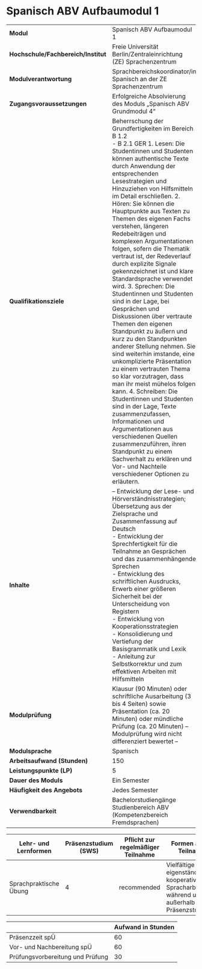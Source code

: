 # Spanisch ABV Aufbaumodul 1
|                                    |   |
|------------------------------------|---|
|**Modul**                           | Spanisch ABV Aufbaumodul 1 |
|**Hochschule/Fachbereich/Institut** | Freie Universität Berlin/Zentraleinrichtung (ZE) Sprachenzentrum |
|**Modulverantwortung**              | Sprachbereichskoordinator/in Spanisch an der ZE Sprachenzentrum |
|**Zugangsvoraussetzungen**          | Erfolgreiche Absolvierung des Moduls „Spanisch ABV Grundmodul 4“ |
|**Qualifikationsziele**             | Beherrschung der Grundfertigkeiten im Bereich B 1.2<br>- B 2.1 GER 1. Lesen: Die Studentinnen und Studenten können authentische Texte durch Anwendung der entsprechenden Lesestrategien und Hinzuziehen von Hilfsmitteln im Detail erschließen. 2. Hören: Sie können die Hauptpunkte aus Texten zu Themen des eigenen Fachs verstehen, längeren Redebeiträgen und komplexen Argumentationen folgen, sofern die Thematik vertraut ist, der Redeverlauf durch explizite Signale gekennzeichnet ist und klare Standardsprache verwendet wird. 3. Sprechen: Die Studentinnen und Studenten sind in der Lage, bei Gesprächen und Diskussionen über vertraute Themen den eigenen Standpunkt zu äußern und kurz zu den Standpunkten anderer Stellung nehmen. Sie sind weiterhin imstande, eine unkomplizierte Präsentation zu einem vertrauten Thema so klar vorzutragen, dass man ihr meist mühelos folgen kann. 4. Schreiben: Die Studentinnen und Studenten sind in der Lage, Texte zusammenzufassen, Informationen und Argumentationen aus verschiedenen Quellen zusammenzuführen, ihren Standpunkt zu einem Sachverhalt zu erklären und Vor- und Nachteile verschiedener Optionen zu erläutern. |
|**Inhalte**                         | – Entwicklung der Lese- und Hörverständnisstrategien; Übersetzung aus der Zielsprache und Zusammenfassung auf Deutsch<br>- Entwicklung der Sprechfertigkeit für die Teilnahme an Gesprächen und das zusammenhängende Sprechen<br>- Entwicklung des schriftlichen Ausdrucks, Erwerb einer größeren Sicherheit bei der Unterscheidung von Registern<br>- Entwicklung von Kooperationsstrategien<br>- Konsolidierung und Vertiefung der Basisgrammatik und Lexik<br>- Anleitung zur Selbstkorrektur und zum effektiven Arbeiten mit Hilfsmitteln |
|**Modulprüfung**                    | Klausur (90 Minuten) oder schriftliche Ausarbeitung (3 bis 4 Seiten) sowie Präsentation (ca. 20 Minuten) oder mündliche Prüfung (ca. 20 Minuten) – Modulprüfung wird nicht differenziert bewertet – |
|**Modulsprache**                    | Spanisch |
|**Arbeitsaufwand (Stunden)**        | 150 |
|**Leistungspunkte (LP)**            | 5 |
|**Dauer des Moduls**                | Ein Semester |
|**Häufigkeit des Angebots**         | Jedes Semester |
|**Verwendbarkeit**                  | Bachelorstudiengänge Studienbereich ABV (Kompetenzbereich<br>Fremdsprachen) |

| Lehr- und Lernformen | Präsenzstudium <br> (SWS) | Pflicht zur regelmäßiger Teilnahme | Formen aktiver Teilnahme |
| ---------------------|---------------------------|------------------------------------|------------------------- |
| Sprachpraktische Übung | 4                         | recommended                        | Vielfältige eigenständige und kooperative Spracharbeit während und außerhalb der Präsenzstudienzeit |

|   | Aufwand in Stunden |
| - |--------------------|
| Präsenzzeit spÜ                          | 60    |
| Vor- und Nachbereitung spÜ               | 60    |
| Prüfungsvorbereitung und Prüfung         | 30    |
